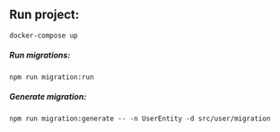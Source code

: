 ## Run project:

```
docker-compose up
```

##### Run migrations:

```
npm run migration:run
```

##### Generate migration:

```
npm run migration:generate -- -n UserEntity -d src/user/migration
```
